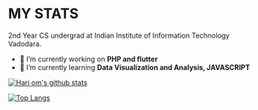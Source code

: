 # MY STATS
2nd Year CS undergrad at Indian Institute of Information Technology Vadodara. 
- 🔭 I’m currently working on **PHP and flutter** 
- 🌱 I’m currently learning **Data Visualization and Analysis, JAVASCRIPT**



[![Hari om's github stats](https://github-readme-stats.vercel.app/api?username=Hariom868&theme=radical&count_private=true)](https://github.com/anuraghazra/github-readme-stats)


[![Top Langs](https://github-readme-stats.vercel.app/api/top-langs/?username=Hariom868&langs_count=5)](https://github.com/anuraghazra/github-readme-stats)


